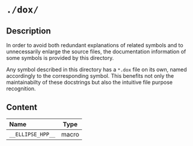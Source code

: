 <!------------------------------------------------------------------------------
--
-- Copyright (C) 2022 Kevin Matthes
--
-- This program is free software; you can redistribute it and/or modify
-- it under the terms of the GNU General Public License as published by
-- the Free Software Foundation; either version 2 of the License, or
-- (at your option) any later version.
--
-- This program is distributed in the hope that it will be useful,
-- but WITHOUT ANY WARRANTY; without even the implied warranty of
-- MERCHANTABILITY or FITNESS FOR A PARTICULAR PURPOSE.  See the
-- GNU General Public License for more details.
--
-- You should have received a copy of the GNU General Public License along
-- with this program; if not, write to the Free Software Foundation, Inc.,
-- 51 Franklin Street, Fifth Floor, Boston, MA 02110-1301 USA.
--
----
--
--  FILE
--      README.md
--
--  BRIEF
--      Important information regarding this project.
--
--  AUTHOR
--      Kevin Matthes
--
--  COPYRIGHT
--      (C) 2022 Kevin Matthes.
--      This file is licensed GPL 2 as of June 1991.
--
--  DATE
--      2022
--
--  NOTE
--      See `LICENSE' for full license.
--
------------------------------------------------------------------------------->

# `./dox/`

## Description

In order to avoid both redundant explanations of related symbols and to
unnecessarily enlarge the source files, the documentation information of some
symbols is provided by this directory.

Any symbol described in this directory has a `*.dox` file on its own, named
accordingly to the corresponding symbol.  This benefits not only the
maintainabilty of these docstrings but also the intuitive file purpose
recognition.

## Content

| Name              | Type  |
|:------------------|:-----:|
| `__ELLIPSE_HPP__` | macro |

<!----------------------------------------------------------------------------->
